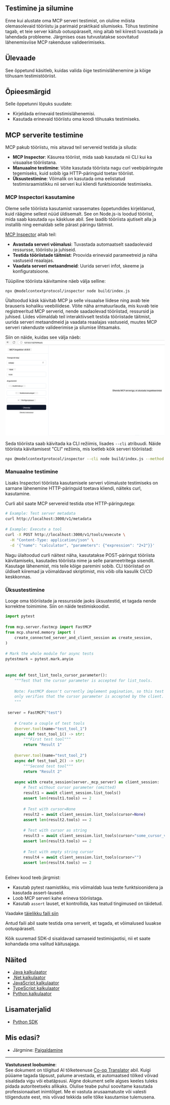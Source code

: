 <!--
CO_OP_TRANSLATOR_METADATA:
{
  "original_hash": "4e34e34e84f013e73c7eaa6d09884756",
  "translation_date": "2025-10-11T11:57:01+00:00",
  "source_file": "03-GettingStarted/08-testing/README.md",
  "language_code": "et"
}
-->
## Testimine ja silumine

Enne kui alustate oma MCP serveri testimist, on oluline mõista olemasolevaid tööriistu ja parimaid praktikaid silumiseks. Tõhus testimine tagab, et teie server käitub ootuspäraselt, ning aitab teil kiiresti tuvastada ja lahendada probleeme. Järgmises osas tutvustatakse soovitatud lähenemisviise MCP rakenduse valideerimiseks.

## Ülevaade

See õppetund käsitleb, kuidas valida õige testimislähenemine ja kõige tõhusam testimistööriist.

## Õpieesmärgid

Selle õppetunni lõpuks suudate:

- Kirjeldada erinevaid testimislähenemisi.
- Kasutada erinevaid tööriistu oma koodi tõhusaks testimiseks.

## MCP serverite testimine

MCP pakub tööriistu, mis aitavad teil servereid testida ja siluda:

- **MCP Inspector**: Käsurea tööriist, mida saab kasutada nii CLI kui ka visuaalse tööriistana.
- **Manuaalne testimine**: Võite kasutada tööriista nagu curl veebipäringute tegemiseks, kuid sobib iga HTTP-päringuid toetav tööriist.
- **Üksustestimine**: Võimalik on kasutada oma eelistatud testimisraamistikku nii serveri kui kliendi funktsioonide testimiseks.

### MCP Inspectori kasutamine

Oleme selle tööriista kasutamist varasemates õppetundides kirjeldanud, kuid räägime sellest nüüd üldisemalt. See on Node.js-is loodud tööriist, mida saab kasutada `npx` käskluse abil. See laadib tööriista ajutiselt alla ja installib ning eemaldab selle pärast päringu täitmist.

[MCP Inspector](https://github.com/modelcontextprotocol/inspector) aitab teil:

- **Avastada serveri võimalusi**: Tuvastada automaatselt saadaolevaid ressursse, tööriistu ja juhiseid.
- **Testida tööriistade täitmist**: Proovida erinevaid parameetreid ja näha vastuseid reaalajas.
- **Vaadata serveri metaandmeid**: Uurida serveri infot, skeeme ja konfiguratsioone.

Tüüpiline tööriista käivitamine näeb välja selline:

```bash
npx @modelcontextprotocol/inspector node build/index.js
```

Ülaltoodud käsk käivitab MCP ja selle visuaalse liidese ning avab teie brauseris kohaliku veebiliidese. Võite näha armatuurlauda, mis kuvab teie registreeritud MCP serverid, nende saadaolevad tööriistad, ressursid ja juhised. Liides võimaldab teil interaktiivselt testida tööriistade täitmist, uurida serveri metaandmeid ja vaadata reaalajas vastuseid, muutes MCP serveri rakenduste valideerimise ja silumise lihtsamaks.

Siin on näide, kuidas see välja näeb: ![Inspector](../../../../translated_images/connect.141db0b2bd05f096fb1dd91273771fd8b2469d6507656c3b0c9df4b3c5473929.et.png)

Seda tööriista saab käivitada ka CLI režiimis, lisades `--cli` atribuudi. Näide tööriista käivitamisest "CLI" režiimis, mis loetleb kõik serveri tööriistad:

```sh
npx @modelcontextprotocol/inspector --cli node build/index.js --method tools/list
```

### Manuaalne testimine

Lisaks Inspectori tööriista kasutamisele serveri võimaluste testimiseks on sarnane lähenemine HTTP-päringuid toetava kliendi, näiteks curl, kasutamine.

Curli abil saate MCP servereid testida otse HTTP-päringutega:

```bash
# Example: Test server metadata
curl http://localhost:3000/v1/metadata

# Example: Execute a tool
curl -X POST http://localhost:3000/v1/tools/execute \
  -H "Content-Type: application/json" \
  -d '{"name": "calculator", "parameters": {"expression": "2+2"}}'
```

Nagu ülaltoodud curli näitest näha, kasutatakse POST-päringut tööriista käivitamiseks, kasutades tööriista nime ja selle parameetritega sisendit. Kasutage lähenemist, mis teile kõige paremini sobib. CLI tööriistad on üldiselt kiiremad ja võimaldavad skriptimist, mis võib olla kasulik CI/CD keskkonnas.

### Üksustestimine

Looge oma tööriistade ja ressursside jaoks üksustestid, et tagada nende korrektne toimimine. Siin on näide testimiskoodist.

```python
import pytest

from mcp.server.fastmcp import FastMCP
from mcp.shared.memory import (
    create_connected_server_and_client_session as create_session,
)

# Mark the whole module for async tests
pytestmark = pytest.mark.anyio


async def test_list_tools_cursor_parameter():
    """Test that the cursor parameter is accepted for list_tools.

    Note: FastMCP doesn't currently implement pagination, so this test
    only verifies that the cursor parameter is accepted by the client.
    """

 server = FastMCP("test")

    # Create a couple of test tools
    @server.tool(name="test_tool_1")
    async def test_tool_1() -> str:
        """First test tool"""
        return "Result 1"

    @server.tool(name="test_tool_2")
    async def test_tool_2() -> str:
        """Second test tool"""
        return "Result 2"

    async with create_session(server._mcp_server) as client_session:
        # Test without cursor parameter (omitted)
        result1 = await client_session.list_tools()
        assert len(result1.tools) == 2

        # Test with cursor=None
        result2 = await client_session.list_tools(cursor=None)
        assert len(result2.tools) == 2

        # Test with cursor as string
        result3 = await client_session.list_tools(cursor="some_cursor_value")
        assert len(result3.tools) == 2

        # Test with empty string cursor
        result4 = await client_session.list_tools(cursor="")
        assert len(result4.tools) == 2
    
```

Eelnev kood teeb järgmist:

- Kasutab pytest raamistikku, mis võimaldab luua teste funktsioonidena ja kasutada assert-lauseid.
- Loob MCP serveri kahe erineva tööriistaga.
- Kasutab `assert` lauset, et kontrollida, kas teatud tingimused on täidetud.

Vaadake [täielikku faili siin](https://github.com/modelcontextprotocol/python-sdk/blob/main/tests/client/test_list_methods_cursor.py)

Antud faili abil saate testida oma serverit, et tagada, et võimalused luuakse ootuspäraselt.

Kõik suuremad SDK-d sisaldavad sarnaseid testimisjaotisi, nii et saate kohandada oma valitud käitusajaga.

## Näited

- [Java kalkulaator](../samples/java/calculator/README.md)
- [.Net kalkulaator](../../../../03-GettingStarted/samples/csharp)
- [JavaScript kalkulaator](../samples/javascript/README.md)
- [TypeScript kalkulaator](../samples/typescript/README.md)
- [Python kalkulaator](../../../../03-GettingStarted/samples/python) 

## Lisamaterjalid

- [Python SDK](https://github.com/modelcontextprotocol/python-sdk)

## Mis edasi?

- Järgmine: [Paigaldamine](../09-deployment/README.md)

---

**Vastutusest loobumine**:  
See dokument on tõlgitud AI tõlketeenuse [Co-op Translator](https://github.com/Azure/co-op-translator) abil. Kuigi püüame tagada täpsust, palume arvestada, et automaatsed tõlked võivad sisaldada vigu või ebatäpsusi. Algne dokument selle algses keeles tuleks pidada autoriteetseks allikaks. Olulise teabe puhul soovitame kasutada professionaalset inimtõlget. Me ei vastuta arusaamatuste või valesti tõlgenduste eest, mis võivad tekkida selle tõlke kasutamise tulemusena.